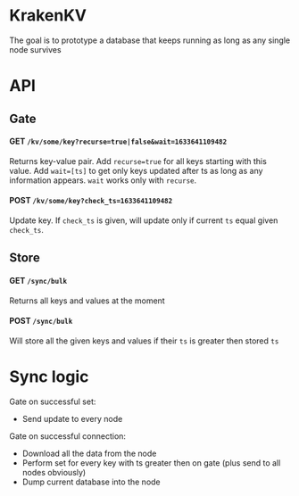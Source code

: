 # KrakenKV

The goal is to prototype a database that keeps running as long as any single node survives

# API

## Gate

#### GET `/kv/some/key?recurse=true|false&wait=1633641109482`
Returns key-value pair. Add `recurse=true` for all keys starting with this value. Add `wait=[ts]` to get only keys updated after ts as long as any information appears. `wait` works only with `recurse`.

#### POST `/kv/some/key?check_ts=1633641109482`
Update key. If `check_ts` is given, will update only if current `ts` equal given `check_ts`.

## Store

#### GET `/sync/bulk`
Returns all keys and values at the moment

#### POST `/sync/bulk`
Will store all the given keys and values if their `ts` is greater then stored `ts`

# Sync logic
Gate on successful set:
- Send update to every node

Gate on successful connection:
- Download all the data from the node
- Perform set for every key with ts greater then on gate (plus send to all nodes obviously)
- Dump current database into the node